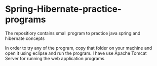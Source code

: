 # Spring-Hibernate-practice-programs

The repositiory contains small program to practice java spring and hibernate concepts

In order to try any of the program, copy that folder on your machine and open it using eclipse and run the program.
I have use Apache Tomcat Server for running the web application programs. 
